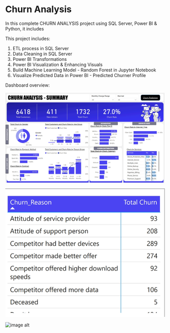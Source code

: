 # Churn Analysis 
In this complete CHURN ANALYSIS project using SQL Server, Power BI & Python, it includes

This project includes:

1. ETL process in SQL Server
2. Data Cleaning in SQL Server
3. Power BI Transformations
4. Power BI Visualization & Enhancing Visuals
5. Build Machine Learning Model - Random Forest in Jupyter Notebook
6. Visualize Predicted Data in Power BI - Predicted Churner Profile

Dashboard overview:

![image alt](https://github.com/Asrjadhav/ChurnGuard/blob/main/images/111.jpeg?raw=true)

![image alt](https://github.com/Asrjadhav/ChurnGuard/blob/main/images/112.jpeg?raw=true)

![image alt]("C:\Users\aditi\Downloads\113.jpeg")
